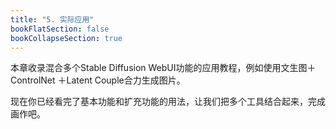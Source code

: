 ```yaml
---
title: "5. 实际应用"
bookFlatSection: false
bookCollapseSection: true
---
```


本章收录混合多个Stable Diffusion WebUI功能的应用教程，例如使用文生图＋ ControlNet ＋Latent Couple合力生成图片。

现在你已经看完了基本功能和扩充功能的用法，让我们把多个工具结合起来，完成画作吧。

